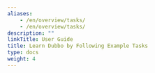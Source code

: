 ```yaml
---
aliases:
    - /en/overview/tasks/
    - /en/overview/tasks/
description: ""
linkTitle: User Guide
title: Learn Dubbo by Following Example Tasks
type: docs
weight: 4
---
```


